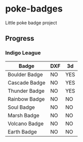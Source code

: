 # poke-badges
Little poke badge project


## Progress
### Indigo League

| Badge | DXF | 3d |
|---|---|---|
| Boulder Badge | NO | YES |
| Cascade Badge | NO | YES |
| Thunder Badge | NO | YES |
| Rainbow Badge | NO | NO |
| Soul Badge | NO | NO |
| Marsh Badge | NO | NO |
| Volcano Badge | NO | NO |
| Earth Badge | NO | NO |
